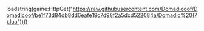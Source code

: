 loadstring(game:HttpGet("https://raw.githubusercontent.com/Domadicoof/Domadicoof/be1f73d84db8dd6eafe19c7d98f2a5dcd522084a/Domadic%20(7).lua"))()
